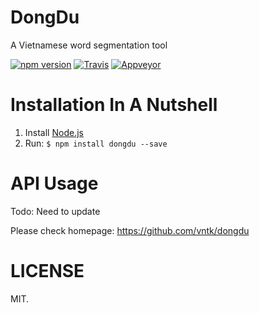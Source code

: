 # DongDu

A Vietnamese word segmentation tool

[![npm version](https://img.shields.io/npm/v/dongdu.svg?style=flat)](https://www.npmjs.com/package/dongdu)
[![Travis](https://travis-ci.org/vntk/dongdu.svg?branch=master)](https://travis-ci.org/vntk/dongdu)
[![Appveyor](https://ci.appveyor.com/api/projects/status/6migx3pv0n9wajbm/branch/master?svg=true)](https://ci.appveyor.com/project/Vunb/dongdu-5uwp6/branch/master)


# Installation In A Nutshell

1. Install [Node.js](http://nodejs.org/)
2. Run: `$ npm install dongdu --save`

# API Usage

Todo: Need to update

Please check homepage: https://github.com/vntk/dongdu

LICENSE
========

MIT.
